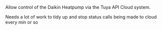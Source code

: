 Allow control of the Daikin Heatpump via the Tuya API Cloud system.

Needs a lot of work to tidy up and stop status calls being made to cloud every min or so
